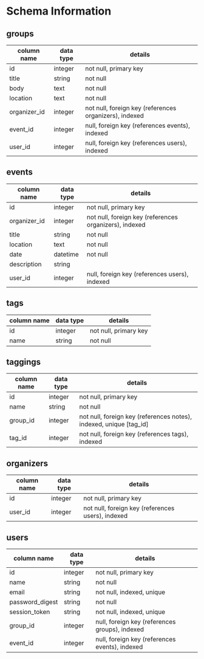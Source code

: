 # Schema Information

## groups
column name | data type | details
------------|-----------|-----------------------
id          | integer   | not null, primary key
title       | string    | not null
body        | text      | not null
location    | text      | not null
organizer_id| integer   | not null, foreign key (references organizers), indexed
event_id    | integer   | null, foreign key (references events), indexed
user_id     | integer   | null, foreign key (references users), indexed

## events
column name | data type | details
------------|-----------|-----------------------
id          | integer   | not null, primary key
organizer_id| integer   | not null, foreign key (references organizers), indexed
title       | string    | not null
location    | text      | not null
date        | datetime  | not null
description | string    |
user_id     | integer   | null, foreign key (references users), indexed

## tags
column name | data type | details
------------|-----------|-----------------------
id          | integer   | not null, primary key
name        | string    | not null

## taggings
column name | data type | details
------------|-----------|-----------------------
id          | integer   | not null, primary key
name        | string    | not null
group_id    | integer   | not null, foreign key (references notes), indexed, unique [tag_id]
tag_id      | integer   | not null, foreign key (references tags), indexed

## organizers
column name | data type | details
------------|-----------|-----------------------
id          | integer   | not null, primary key
user_id     | integer   | not null, foreign key (references users), indexed

## users
column name     | data type | details
----------------|-----------|-----------------------
id              | integer   | not null, primary key
name            | string    | not null
email           | string    | not null, indexed, unique
password_digest | string    | not null
session_token   | string    | not null, indexed, unique
group_id        | integer   | null, foreign key (references groups), indexed
event_id        | integer   | null, foreign key (references events), indexed
